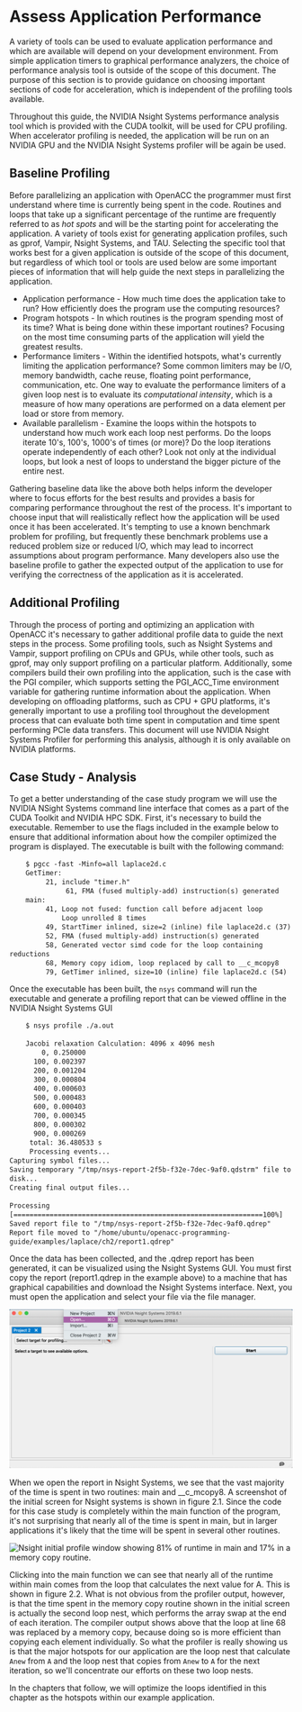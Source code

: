 Assess Application Performance
==============================
A variety of tools can be used to evaluate application performance and
which are available will depend on your development environment. From simple
application timers to graphical performance analyzers, the choice of
performance analysis tool is outside of the scope of this document. The purpose
of this section is to provide guidance on choosing important sections of code
for acceleration, which is independent of the profiling tools available. 

Throughout this guide, the NVIDIA Nsight Systems performance analysis tool which is provided with the CUDA toolkit, will be used for CPU profiling. When accelerator profiling is needed, the application will be run on an NVIDIA GPU and the NVIDIA Nsight Systems profiler will be again be used.

Baseline Profiling
------------------
Before parallelizing an application with OpenACC the programmer must first
understand where time is currently being spent in the code. Routines and loops
that take up a significant percentage of the runtime are frequently referred to
as *hot spots* and will be the starting point for accelerating the application. 
A variety of tools exist for generating application profiles, such as gprof,
Vampir, Nsight Systems, and TAU. Selecting the specific tool that works 
best for a given application is outside of the scope of this document, but regardless 
of which tool or tools are used below are some important pieces of information
that will help guide the next steps in parallelizing the application.

* Application performance - How much time does the application take to run? How
  efficiently does the program use the computing resources? 
* Program hotspots - In which routines is the program spending most of its
  time? What is being done within these important routines? Focusing on the
  most time consuming parts of the application will yield the greatest results.
* Performance limiters - Within the identified hotspots, what's currently
  limiting the application performance? Some common limiters may be I/O, memory
  bandwidth, cache reuse, floating point performance, communication, etc.
  One way to evaluate the performance limiters of a given loop nest is to
  evaluate its *computational intensity*, which is a measure of how many
  operations are performed on a data element per load or store from memory. 
* Available parallelism - Examine the loops within the hotspots to understand
  how much work each loop nest performs. Do the loops iterate 10's, 100's,
  1000's of times (or more)? Do the loop iterations operate independently of
  each other? Look not only at the individual loops, but look a nest of loops
  to understand the bigger picture of the entire nest. 

Gathering baseline data like the above both helps inform the developer where to
focus efforts for the best results and provides a basis for comparing
performance throughout the rest of the process. It's important to choose input
that will realistically reflect how the application will be used once it has
been accelerated. It's tempting to use a known benchmark problem for profiling,
but frequently these benchmark problems use a reduced problem size or reduced
I/O, which may lead to incorrect assumptions about program performance. Many
developers also use the baseline profile to gather the expected output of the
application to use for verifying the correctness of the application as it is
accelerated.

Additional Profiling
--------------------
Through the process of porting and optimizing an application with OpenACC it's
necessary to gather additional profile data to guide the next steps in the
process. Some profiling tools, such as Nsight Systems and Vampir, support profiling on
CPUs and GPUs, while other tools, such as gprof, may
only support profiling on a particular platform. Additionally, some compilers
build their own profiling into the application, such is the case with the PGI
compiler, which supports setting the PGI\_ACC\_Time environment variable for 
gathering runtime information about the application. When developing on
offloading platforms, such as CPU + GPU platforms, it's generally important to
use a profiling tool throughout the development process that can evaluate both
time spent in computation and time spent performing PCIe data transfers. This
document will use NVIDIA Nsight Systems Profiler for performing this analysis, although
it is only available on NVIDIA platforms.

Case Study - Analysis
---------------------
To get a better understanding of the case study program we will use the
NVIDIA NSight Systems command line interface that comes as a part of the CUDA Toolkit and NVIDIA HPC SDK. First,
it's necessary to build the executable. Remember to use the flags included in
the example below to ensure that additional information about how the
compiler optimized the program is displayed. The executable is built with the
following command:

~~~~
    $ pgcc -fast -Minfo=all laplace2d.c
    GetTimer:
         21, include "timer.h"
              61, FMA (fused multiply-add) instruction(s) generated
    main:
         41, Loop not fused: function call before adjacent loop
             Loop unrolled 8 times
         49, StartTimer inlined, size=2 (inline) file laplace2d.c (37)
         52, FMA (fused multiply-add) instruction(s) generated
         58, Generated vector simd code for the loop containing reductions
         68, Memory copy idiom, loop replaced by call to __c_mcopy8
         79, GetTimer inlined, size=10 (inline) file laplace2d.c (54)
~~~~

Once the executable has been built, the `nsys` command will run the
executable and generate a profiling report that can be viewed offline in 
the NVIDIA Nsight Systems GUI

~~~~
    $ nsys profile ./a.out
    
    Jacobi relaxation Calculation: 4096 x 4096 mesh
        0, 0.250000
      100, 0.002397
      200, 0.001204
      300, 0.000804
      400, 0.000603
      500, 0.000483
      600, 0.000403
      700, 0.000345
      800, 0.000302
      900, 0.000269
     total: 36.480533 s
     Processing events...
Capturing symbol files...
Saving temporary "/tmp/nsys-report-2f5b-f32e-7dec-9af0.qdstrm" file to disk...
Creating final output files...

Processing [==============================================================100%]
Saved report file to "/tmp/nsys-report-2f5b-f32e-7dec-9af0.qdrep"
Report file moved to "/home/ubuntu/openacc-programming-guide/examples/laplace/ch2/report1.qdrep"
~~~~

Once the data has been collected, and the .qdrep report has been generated,
it can be visualized using the Nsight Systems GUI. You must first copy the
report (report1.qdrep in the example above) to a machine that has graphical
capabilities and download the Nsight Systems interface. Next, you must open
the application and select your file via the file manager.

![Nsight Systems initial window in the GUI. You must use the toolbar at the top to find your target report file](images/ch2-nsight-open.png)

When we open the report in Nsight Systems, we see that the vast majority of
the time is spent in two routines: main and \_\_c\_mcopy8. A screenshot of
the initial screen for Nsight systems is shown in figure 2.1. Since the code
for this case study is completely within the main function of the program,
it's not surprising that nearly all of the time is spent in main, but in
larger applications it's likely that the time will be spent in several other
routines.

![Nsight initial profile window showing 81% of runtime in main and 17% in a
memory copy routine.](images/ch2-nsight-initial.png)

Clicking into the main function we can see that nearly all of the runtime
within main comes from the loop that calculates the next value for A. This is
shown in figure 2.2. What is not obvious from the profiler output,
however, is that the time spent in the memory copy routine shown in the initial
screen is actually the second loop nest, which performs the array swap at the
end of each iteration. The compiler output shows above that the loop at line
68 was replaced by a memory copy, because doing so is more efficient than
copying each element individually. So what the profiler is really showing us
is that the major hotspots for our application are the loop nest that
calculate `Anew` from `A` and the loop nest that copies from `Anew` to `A`
for the next iteration, so we'll concentrate our efforts on these two loop
nests.

In the chapters that follow, we will optimize the loops identified in this
chapter as the hotspots within our example application. 
